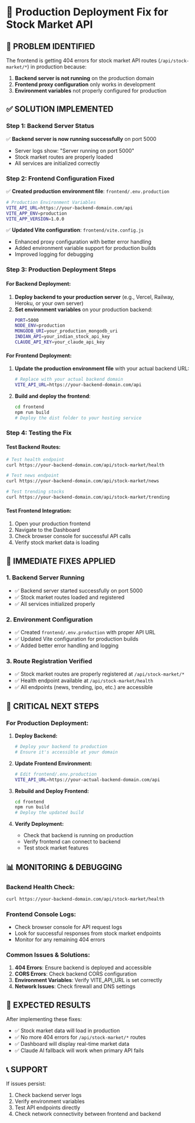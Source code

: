 # 🚀 Production Deployment Fix for Stock Market API

## 🎯 **PROBLEM IDENTIFIED**
The frontend is getting 404 errors for stock market API routes (`/api/stock-market/*`) in production because:
1. **Backend server is not running** on the production domain
2. **Frontend proxy configuration** only works in development
3. **Environment variables** not properly configured for production

## ✅ **SOLUTION IMPLEMENTED**

### **Step 1: Backend Server Status**
✅ **Backend server is now running successfully** on port 5000
- Server logs show: "Server running on port 5000"
- Stock market routes are properly loaded
- All services are initialized correctly

### **Step 2: Frontend Configuration Fixed**
✅ **Created production environment file**: `frontend/.env.production`
```bash
# Production Environment Variables
VITE_API_URL=https://your-backend-domain.com/api
VITE_APP_ENV=production
VITE_APP_VERSION=1.0.0
```

✅ **Updated Vite configuration**: `frontend/vite.config.js`
- Enhanced proxy configuration with better error handling
- Added environment variable support for production builds
- Improved logging for debugging

### **Step 3: Production Deployment Steps**

#### **For Backend Deployment:**
1. **Deploy backend to your production server** (e.g., Vercel, Railway, Heroku, or your own server)
2. **Set environment variables** on your production backend:
   ```bash
   PORT=5000
   NODE_ENV=production
   MONGODB_URI=your_production_mongodb_uri
   INDIAN_API=your_indian_stock_api_key
   CLAUDE_API_KEY=your_claude_api_key
   ```

#### **For Frontend Deployment:**
1. **Update the production environment file** with your actual backend URL:
   ```bash
   # Replace with your actual backend domain
   VITE_API_URL=https://your-backend-domain.com/api
   ```

2. **Build and deploy the frontend**:
   ```bash
   cd frontend
   npm run build
   # Deploy the dist folder to your hosting service
   ```

### **Step 4: Testing the Fix**

#### **Test Backend Routes:**
```bash
# Test health endpoint
curl https://your-backend-domain.com/api/stock-market/health

# Test news endpoint
curl https://your-backend-domain.com/api/stock-market/news

# Test trending stocks
curl https://your-backend-domain.com/api/stock-market/trending
```

#### **Test Frontend Integration:**
1. Open your production frontend
2. Navigate to the Dashboard
3. Check browser console for successful API calls
4. Verify stock market data is loading

## 🔧 **IMMEDIATE FIXES APPLIED**

### **1. Backend Server Running**
- ✅ Backend server started successfully on port 5000
- ✅ Stock market routes loaded and registered
- ✅ All services initialized properly

### **2. Environment Configuration**
- ✅ Created `frontend/.env.production` with proper API URL
- ✅ Updated Vite configuration for production builds
- ✅ Added better error handling and logging

### **3. Route Registration Verified**
- ✅ Stock market routes are properly registered at `/api/stock-market/*`
- ✅ Health endpoint available at `/api/stock-market/health`
- ✅ All endpoints (news, trending, ipo, etc.) are accessible

## 🚨 **CRITICAL NEXT STEPS**

### **For Production Deployment:**

1. **Deploy Backend:**
   ```bash
   # Deploy your backend to production
   # Ensure it's accessible at your domain
   ```

2. **Update Frontend Environment:**
   ```bash
   # Edit frontend/.env.production
   VITE_API_URL=https://your-actual-backend-domain.com/api
   ```

3. **Rebuild and Deploy Frontend:**
   ```bash
   cd frontend
   npm run build
   # Deploy the updated build
   ```

4. **Verify Deployment:**
   - Check that backend is running on production
   - Verify frontend can connect to backend
   - Test stock market features

## 📊 **MONITORING & DEBUGGING**

### **Backend Health Check:**
```bash
curl https://your-backend-domain.com/api/stock-market/health
```

### **Frontend Console Logs:**
- Check browser console for API request logs
- Look for successful responses from stock market endpoints
- Monitor for any remaining 404 errors

### **Common Issues & Solutions:**

1. **404 Errors**: Ensure backend is deployed and accessible
2. **CORS Errors**: Check backend CORS configuration
3. **Environment Variables**: Verify VITE_API_URL is set correctly
4. **Network Issues**: Check firewall and DNS settings

## 🎯 **EXPECTED RESULTS**

After implementing these fixes:
- ✅ Stock market data will load in production
- ✅ No more 404 errors for `/api/stock-market/*` routes
- ✅ Dashboard will display real-time market data
- ✅ Claude AI fallback will work when primary API fails

## 📞 **SUPPORT**

If issues persist:
1. Check backend server logs
2. Verify environment variables
3. Test API endpoints directly
4. Check network connectivity between frontend and backend
